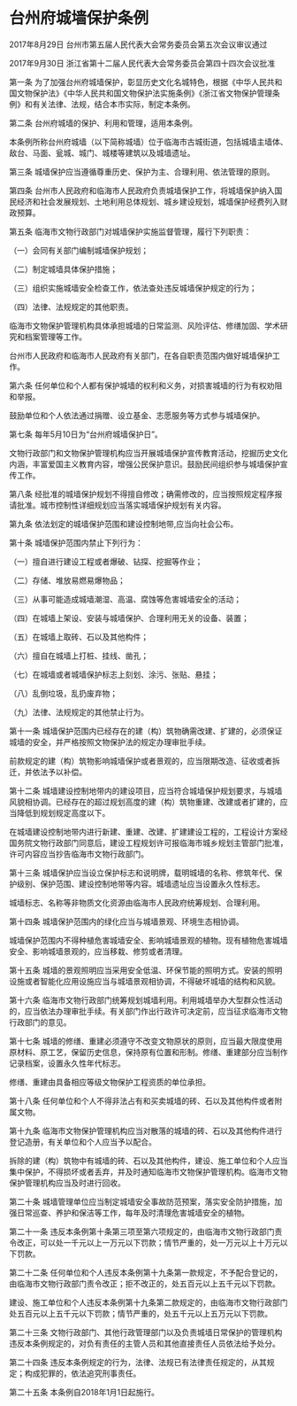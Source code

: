 # 台州府城墙保护条例

2017年8月29日 台州市第五届人民代表大会常务委员会第五次会议审议通过

2017年9月30日 浙江省第十二届人民代表大会常务委员会第四十四次会议批准

<!-- INFO END -->

第一条 为了加强台州府城墙保护，彰显历史文化名城特色，根据《中华人民共和国文物保护法》《中华人民共和国文物保护法实施条例》《浙江省文物保护管理条例》和有关法律、法规，结合本市实际，制定本条例。

第二条 台州府城墙的保护、利用和管理，适用本条例。

本条例所称台州府城墙（以下简称城墙）位于临海市古城街道，包括城墙主墙体、敌台、马面、瓮城、城门、城楼等建筑以及城墙遗址。

第三条 城墙保护应当遵循尊重历史、保护为主、合理利用、依法管理的原则。

第四条 台州市人民政府和临海市人民政府负责城墙保护工作，将城墙保护纳入国民经济和社会发展规划、土地利用总体规划、城乡建设规划，城墙保护经费列入财政预算。

第五条 临海市文物行政部门对城墙保护实施监督管理，履行下列职责：

（一）会同有关部门编制城墙保护规划；

（二）制定城墙具体保护措施；

（三）组织实施城墙安全检查工作，依法查处违反城墙保护规定的行为；

（四）法律、法规规定的其他职责。

临海市文物保护管理机构具体承担城墙的日常监测、风险评估、修缮加固、学术研究和档案管理等工作。

台州市人民政府和临海市人民政府有关部门，在各自职责范围内做好城墙保护工作。

第六条 任何单位和个人都有保护城墙的权利和义务，对损害城墙的行为有权劝阻和举报。

鼓励单位和个人依法通过捐赠、设立基金、志愿服务等方式参与城墙保护。

第七条 每年5月10日为“台州府城墙保护日”。

文物行政部门和文物保护管理机构应当开展城墙保护宣传教育活动，挖掘历史文化内涵，丰富爱国主义教育内容，增强公民保护意识。鼓励民间组织参与城墙保护宣传工作。

第八条 经批准的城墙保护规划不得擅自修改；确需修改的，应当按照规定程序报请批准。城市控制性详细规划应当落实城墙保护规划有关内容。

第九条 依法划定的城墙保护范围和建设控制地带,应当向社会公布。

第十条 城墙保护范围内禁止下列行为：

（一）擅自进行建设工程或者爆破、钻探、挖掘等作业；

（二）存储、堆放易燃易爆物品；

（三）从事可能造成城墙潮湿、高温、腐蚀等危害城墙安全的活动；

（四）在城墙上架设、安装与城墙保护、合理利用无关的设备、装置；

（五）在城墙上取砖、石以及其他构件；

（六）擅自在城墙上打桩、挂线、凿孔；

（七）在城墙或者城墙保护标志上刻划、涂污、张贴、悬挂；

（八）乱倒垃圾，乱扔废弃物；

（九）法律、法规规定的其他禁止行为。

第十一条 城墙保护范围内已经存在的建（构）筑物确需改建、扩建的，必须保证城墙的安全，并严格按照文物保护法的规定办理审批手续。

前款规定的建（构）筑物影响城墙保护或者景观的，应当限期改造、征收或者拆迁，并依法予以补偿。

第十二条 城墙建设控制地带内的建设项目，应当符合城墙保护规划要求，与城墙风貌相协调。已经存在的超过规划高度的建（构）筑物重建、改建或者扩建的，应当降低到规划规定高度以下。

在城墙建设控制地带内进行新建、重建、改建、扩建建设工程的，工程设计方案经国务院文物行政部门同意后，建设工程规划许可报临海市城乡规划主管部门批准，许可内容应当抄告临海市文物行政部门。

第十三条 城墙保护应当设立保护标志和说明牌，载明城墙的名称、修筑年代、保护级别、保护范围、建设控制地带等内容。城墙遗址应当设置永久性标志。

城墙标志、名称等非物质文化资源由临海市人民政府统筹规划、合理利用。

第十四条 城墙保护范围内的绿化应当与城墙景观、环境生态相协调。

城墙保护范围内不得种植危害城墙安全、影响城墙景观的植物。现有植物危害城墙安全、影响城墙景观的，应当移栽、修剪或者清理。

第十五条 城墙的景观照明应当采用安全低温、环保节能的照明方式。安装的照明设施或者智能化应用设施应当与城墙景观相协调，不得破坏城墙的结构和风貌。

第十六条 临海市文物行政部门统筹规划城墙利用。利用城墙举办大型群众性活动的，应当依法办理审批手续。有关部门作出行政许可决定前，应当征求临海市文物行政部门的意见。

第十七条 城墙的修缮、重建必须遵守不改变文物原状的原则，应当最大限度使用原材料、原工艺，保留历史信息，保持原有位置和形制。修缮、重建部分应当制作记录档案，设置永久性年代标志。

修缮、重建由具备相应等级文物保护工程资质的单位承担。

第十八条 任何单位和个人不得非法占有和买卖城墙的砖、石以及其他构件或者附属文物。

第十九条 临海市文物保护管理机构应当对散落的城墙的砖、石以及其他构件进行登记造册，有关单位和个人应当予以配合。

拆除的建（构）筑物中有城墙的砖、石以及其他构件，建设、施工单位和个人应当集中保护，不得损坏或者丢弃，并及时通知临海市文物保护管理机构。临海市文物保护管理机构应当及时进行回收。

第二十条 城墙管理单位应当制定城墙安全事故防范预案，落实安全防护措施，加强日常巡查、养护和保洁等工作，每年及时清理危害城墙安全的植物。

第二十一条 违反本条例第十条第三项至第六项规定的，由临海市文物行政部门责令改正，可以处一千元以上一万元以下罚款；情节严重的，处一万元以上十万元以下罚款。

第二十二条 任何单位和个人违反本条例第十九条第一款规定，不予配合登记的，由临海市文物行政部门责令改正；拒不改正的，处五百元以上五千元以下罚款。

建设、施工单位和个人违反本条例第十九条第二款规定的，由临海市文物行政部门处五百元以上五千元以下罚款；情节严重的，处五千元以上五万元以下罚款。

第二十三条 文物行政部门、其他行政管理部门以及负责城墙日常保护的管理机构违反本条例规定的，对负有责任的主管人员和其他直接责任人员依法给予处分。

第二十四条 违反本条例规定的行为，法律、法规已有法律责任规定的，从其规定；构成犯罪的，依法追究刑事责任。

第二十五条 本条例自2018年1月1日起施行。

